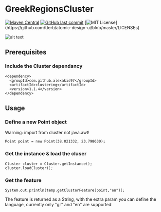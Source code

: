 # GreekRegionsCluster
[![Maven Central](https://maven-badges.herokuapp.com/maven-central/com.github.alexakis97/clustering/badge.svg)](https://maven-badges.herokuapp.com/maven-central/com.github.alexakis97/clustering)
[![GitHub last commit](https://img.shields.io/github/last-commit/google/skia.svg?style=flat)]()
[![MIT License](https://img.shields.io/apm/l/atomic-design-ui.svg?)](https://github.com/tterb/atomic-design-ui/blob/master/LICENSEs)

![alt text](https://www.map-of-greece.org/greece-map-800.jpg)


## Prerequisites
<!--
   ### Include the JSON dependancy
    <dependency>
	   <groupId>org.json</groupId>
	   <artifactId>json</artifactId>
	   <version>20200518</version>
    </dependency>
    
 -->
   ### Include the Cluster dependancy
    <dependency>
      <groupId>com.github.alexakis97</groupId>
      <artifactId>clustering</artifactId>
      <version>1.1.4</version>
    </dependency>
## Usage

   ### Define a new Point object
   Warning: import from cluster not java.awt!
   
    Point point = new Point(38.021332, 23.798630);
      
   ### Get the instance & load the cluser
 
    Cluster cluster = Cluster.getInstance();
    cluster.loadCluster();
    
  
      
   ### Get the feature
    System.out.println(temp.getClusterFeature(point,"en"));
    
  The feature is returned as a String, with the extra param you can define the language, currently only "gr" and "en" are supported

